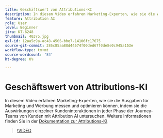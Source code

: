 ```yaml
---
title: Geschäftswert von Attributions-KI
description: In diesem Video erfahren Marketing-Experten, wie sie die Ausgaben für Marketing und Werbung messen und optimieren können, indem sie die Auswirkungen einzelner Kundeninteraktionen in jeder Phase der Journey-Teams von Kunden mit Attribution AI untersuchen.
feature: Attribution AI
role: User
level: Beginner
jira: KT-6248
thumbnail: 40375.jpg
exl-id: 12aa5c9a-ac48-4506-bbe7-14106fc17675
source-git-commit: 286c85aa88d44574f00ded67f0de8e0c945a153e
workflow-type: tm+mt
source-wordcount: '84'
ht-degree: 0%

---
```


# Geschäftswert von Attributions-KI

In diesem Video erfahren Marketing-Experten, wie sie die Ausgaben für Marketing und Werbung messen und optimieren können, indem sie die Auswirkungen einzelner Kundeninteraktionen in jeder Phase der Journey-Teams von Kunden mit Attribution AI untersuchen. Weitere Informationen finden Sie in der [Dokumentation zur Attributions-KI](https://experienceleague.adobe.com/docs/experience-platform/intelligent-services/attribution-ai/overview.html?lang=de).

>[!VIDEO](https://video.tv.adobe.com/v/40375?learn=on&enablevpops)


